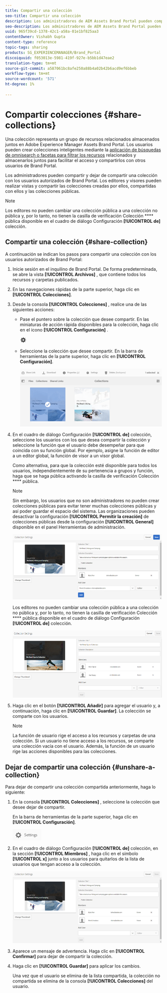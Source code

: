```yaml
---
title: Compartir una colección
seo-title: Compartir una colección
description: Los administradores de AEM Assets Brand Portal pueden compartir y dejar de compartir una colección o una colección inteligente con usuarios autorizados. Los editores solo pueden realizar vistas y compartir las colecciones creadas por ellos, compartidas con ellos y las colecciones públicas.
seo-description: Los administradores de AEM Assets Brand Portal pueden compartir y dejar de compartir una colección o una colección inteligente con usuarios autorizados. Los editores solo pueden realizar vistas y compartir las colecciones creadas por ellos, compartidas con ellos y las colecciones públicas.
uuid: 965f39cd-1378-42c1-a58a-01e1bf825aa3
contentOwner: Vishabh Gupta
content-type: reference
topic-tags: sharing
products: SG_EXPERIENCEMANAGER/Brand_Portal
discoiquuid: f053013e-5981-419f-927e-b5bb1d47eae2
translation-type: tm+mt
source-git-commit: a587061bc8afe250a88b4a02b42b6acd9ef6bbeb
workflow-type: tm+mt
source-wordcount: '571'
ht-degree: 1%

---
```



# Compartir colecciones {#share-collections}

Una colección representa un grupo de recursos relacionados almacenados juntos en Adobe Experience Manager Assets Brand Portal. Los usuarios pueden crear colecciones inteligentes mediante la [aplicación de búsquedas de omnisearch o facetas para filtrar los recursos](brand-portal-searching.md) relacionados y almacenarlos juntos para facilitar el acceso y compartirlos con otros usuarios de Brand Portal.

Los administradores pueden compartir y dejar de compartir una colección con los usuarios autorizados de Brand Portal. Los editores y visores pueden realizar vistas y compartir las colecciones creadas por ellos, compartidas con ellos y las colecciones públicas.

>[!NOTE]
>
>Los editores no pueden cambiar una colección pública a una colección no pública y, por lo tanto, no tienen la casilla de verificación Colección **** pública disponible en el cuadro de diálogo Configuración **[!UICONTROL de]** colección.

## Compartir una colección {#share-collection}

A continuación se indican los pasos para compartir una colección con los usuarios autorizados de Brand Portal:

1. Inicie sesión en el inquilino de Brand Portal. De forma predeterminada, se abre la vista **[!UICONTROL Archivos]** , que contiene todos los recursos y carpetas publicados.

1. En las navegaciones rápidas de la parte superior, haga clic en **[!UICONTROL Colecciones]**.

1. Desde la consola **[!UICONTROL Colecciones]** , realice una de las siguientes acciones:

   * Pase el puntero sobre la colección que desee compartir. En las miniaturas de acción rápida disponibles para la colección, haga clic en el icono **[!UICONTROL Configuración]** .

      ![](assets/settings-icon.png)

   * Seleccione la colección que desee compartir. En la barra de herramientas de la parte superior, haga clic en **[!UICONTROL Configuración]**.

      ![](assets/collection-console.png)

1. En el cuadro de diálogo Configuración **[!UICONTROL de]** colección, seleccione los usuarios con los que desea compartir la colección y seleccione la función que el usuario debe desempeñar para que coincida con su función global. Por ejemplo, asigne la función de editor a un editor global, la función de visor a un visor global.

   Como alternativa, para que la colección esté disponible para todos los usuarios, independientemente de su pertenencia a grupos y función, haga que se haga pública activando la casilla de verificación Colección **** pública.

   >[!NOTE]
   >
   >Sin embargo, los usuarios que no son administradores no pueden crear colecciones públicas para evitar tener muchas colecciones públicas y así poder guardar el espacio del sistema. Las organizaciones pueden desactivar la configuración **[!UICONTROL Permitir la creación]** de colecciones públicas desde la configuración **[!UICONTROL General]** disponible en el panel Herramientas de administración.

   ![](assets/collection_sharingadduser.png)

   Los editores no pueden cambiar una colección pública a una colección no pública y, por lo tanto, no tienen la casilla de verificación Colección **** pública disponible en el cuadro de diálogo Configuración **[!UICONTROL de]** colección.

   ![](assets/collection-setting-editor.png)

1. Haga clic en el botón **[!UICONTROL Añadir]** para agregar el usuario y, a continuación, haga clic en **[!UICONTROL Guardar]**. La colección se comparte con los usuarios.

   >[!NOTE]
   >
   >La función de usuario rige el acceso a los recursos y carpetas de una colección. Si un usuario no tiene acceso a los recursos, se comparte una colección vacía con el usuario. Además, la función de un usuario rige las acciones disponibles para las colecciones.

## Dejar de compartir una colección {#unshare-a-collection}

Para dejar de compartir una colección compartida anteriormente, haga lo siguiente:

1. En la consola **[!UICONTROL Colecciones]** , seleccione la colección que desee dejar de compartir.

   En la barra de herramientas de la parte superior, haga clic en **[!UICONTROL Configuración]**.

   ![](assets/collection_settings.png)

1. En el cuadro de diálogo Configuración **[!UICONTROL de]** colección, en la sección **[!UICONTROL Miembros]** , haga clic en el símbolo **[!UICONTROL x]** junto a los usuarios para quitarlos de la lista de usuarios que tengan acceso a la colección.

   ![](assets/unshare_collection.png)

1. Aparece un mensaje de advertencia. Haga clic en **[!UICONTROL Confirmar]** para dejar de compartir la colección.

1. Haga clic en **[!UICONTROL Guardar]** para aplicar los cambios.

   Una vez que el usuario se elimina de la lista compartida, la colección no compartida se elimina de la consola **[!UICONTROL Colecciones]** del usuario.

<!--
1. Click the overlay icon on the left, and choose **[!UICONTROL Navigation]**.

   ![](assets/contenttree-1.png)

1. From the siderail on the left, click **[!UICONTROL Collections]**.

   ![](assets/access_collections.png)

1. From the **[!UICONTROL Collections]** console, do one of the following:

    * Hover the pointer over the collection you want to share. From the quick action thumbnails available for the collection, click the **[!UICONTROL Settings]** icon.

   ![](assets/settings_thumbnail.png)

    * Select the collection you want to share. From the toolbar at the top, click **[!UICONTROL Settings]**.
    
   ![](assets/collection-sharing.png)

1. In the [!UICONTROL Collection Settings] dialog box, select the users or groups with whom you want to share the collection and select the role for a user or a group to match their global role. For example, assign the Editor role to a global editor, the Viewer role to a global viewer.

   Alternatively, to make the collection available to all users irrespective of their group membership and role, make it public by selecting the **[!UICONTROL Public Collection]** check-box.

   >[!NOTE]
   >
   >However, non-admin users can be restricted from creating public collections, to avoid having numerous public collections so that system space can be saved. Organizations can disable the **[!UICONTROL Allow public collections creation]** configuration from [!UICONTROL General] settings available in admin tools panel.

   ![](assets/collection_sharingadduser.png)

   Editors cannot change a public collection to a non-public collection and, therefore, do not have **[!UICONTROL Public Collection]** check-box available in **[!UICONTROL Collection Settings]** dialog.

   ![](assets/collection-setting-editor.png)

1. Select **[!UICONTROL Add]**, and then **[!UICONTROL Save]**. The collection is shared with the chosen users.

   >[!NOTE]
   >
   >A user's role governs access to the assets and folders inside a collection. If a user does not have access to assets, an empty collection is shared with the user. Also, a user's role governs the actions available for collections.

## Unshare a collection {#unshare-a-collection}

To unshare a previously shared collection, do the following:

1. From the **[!UICONTROL Collections]** console, select the collection you want to unshare.

   In the toolbar, click **[!UICONTROL Settings]**.

   ![](assets/collection_settings.png)

1. On the **[!UICONTROL Collection Settings]** dialog box, under **[!UICONTROL Members]**, click the **[!UICONTROL x]** symbol next to users or groups to remove them from the list of users you shared the collection with.

   ![](assets/unshare_collection.png)

1. In the warning message box, click **[!UICONTROL Confirm]** to confirm unshare.

   Click **[!UICONTROL Save]**.

1. Log in to Brand Portal with the credentials of the user you removed from the shared list. The collection is removed from the **[!UICONTROL Collections]** console.
-->